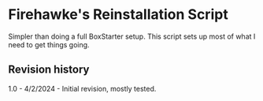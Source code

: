 Firehawke's Reinstallation Script
=================================

Simpler than doing a full BoxStarter setup. This script sets up most of what I need to get things going.

Revision history
----------------

1.0 - 4/2/2024 - Initial revision, mostly tested.